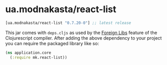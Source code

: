 # ua.modnakasta/react-list

[](dependency)
```clojure
[ua.modnakasta/react-list "0.7.20-0"] ;; latest release
```
[](/dependency)

This jar comes with `deps.cljs` as used by the [Foreign Libs][flibs] feature
of the Clojurescript compiler. After adding the above dependency to your project
you can require the packaged library like so:

```clojure
(ns application.core
  (:require mk.react-list))
```

[flibs]: https://github.com/clojure/clojurescript/wiki/Packaging-Foreign-Dependencies
